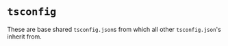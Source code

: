 # `tsconfig`

These are base shared `tsconfig.json`s from which all other `tsconfig.json`'s inherit from.

